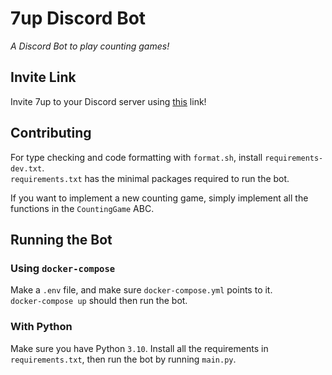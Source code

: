 # 7up Discord Bot
*A Discord Bot to play counting games!*

## Invite Link
Invite 7up to your Discord server using 
[this](https://discord.com/api/oauth2/authorize?client_id=995693780604817468&permissions=285615713344&scope=bot%20applications.commands)
link!

## Contributing
For type checking and code formatting with `format.sh`, install `requirements-dev.txt`. \
`requirements.txt` has the minimal packages required to run the bot.

If you want to implement a new counting game, simply implement all the functions in the
`CountingGame` ABC. 

## Running the Bot
### Using `docker-compose`
Make a `.env` file, and make sure `docker-compose.yml` points to it. \
`docker-compose up` should then run the bot.

### With Python
Make sure you have Python `3.10`. Install all the requirements in `requirements.txt`, 
then run the bot by running `main.py`.